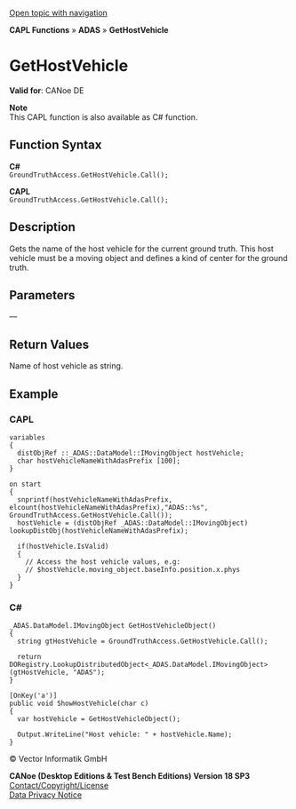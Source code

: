[Open topic with navigation](../../../../../CANoeDEFamily.htm#Topics/CAPLFunctions/ADAS/Functions/CAPLfunctionGetHostVehicle.md)

**CAPL Functions** » **ADAS** » **GetHostVehicle**

# GetHostVehicle

**Valid for**: CANoe DE

**Note**  
This CAPL function is also available as C# function.

## Function Syntax

**C#**  
`GroundTruthAccess.GetHostVehicle.Call();`

**CAPL**  
`GroundTruthAccess.GetHostVehicle.Call();`

## Description

Gets the name of the host vehicle for the current ground truth. This host vehicle must be a moving object and defines a kind of center for the ground truth.

## Parameters

—

## Return Values

Name of host vehicle as string.

## Example

### CAPL

```plaintext
variables
{
  distObjRef ::_ADAS::DataModel::IMovingObject hostVehicle;
  char hostVehicleNameWithAdasPrefix [100];
}

on start
{
  snprintf(hostVehicleNameWithAdasPrefix, elcount(hostVehicleNameWithAdasPrefix),"ADAS::%s", GroundTruthAccess.GetHostVehicle.Call());
  hostVehicle = (distObjRef _ADAS::DataModel::IMovingObject) lookupDistObj(hostVehicleNameWithAdasPrefix);

  if(hostVehicle.IsValid)
  {
    // Access the host vehicle values, e.g:
    // $hostVehicle.moving_object.baseInfo.position.x.phys
  }
}
```

### C#

```plaintext
_ADAS.DataModel.IMovingObject GetHostVehicleObject()
{
  string gtHostVehicle = GroundTruthAccess.GetHostVehicle.Call();

  return DORegistry.LookupDistributedObject<_ADAS.DataModel.IMovingObject>(gtHostVehicle, "ADAS");
}

[OnKey('a')]
public void ShowHostVehicle(char c)
{
  var hostVehicle = GetHostVehicleObject();

  Output.WriteLine("Host vehicle: " + hostVehicle.Name);
}
```

© Vector Informatik GmbH

**CANoe (Desktop Editions & Test Bench Editions) Version 18 SP3**  
[Contact/Copyright/License](../../../Shared/ContactCopyrightLicense.md)  
[Data Privacy Notice](https://www.vector.com/int/en/company/get-info/privacy-policy/)